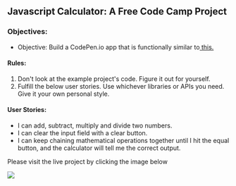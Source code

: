 ## Javascript Calculator: A Free Code Camp Project

### Objectives:

* Objective: Build a CodePen.io app that is functionally similar to<a href="https://codepen.io/FreeCodeCamp/full/rLJZrA/"> this. <a/>

#### Rules:

  <ol>
  <li>Don't look at the example project's code. Figure it out for yourself.</li>

  <li>Fulfill the below user stories. Use whichever libraries or APIs you need. Give it your own personal style.</li>
  </ol>

#### User Stories:

  <ul>
  <li> I can add, subtract, multiply and divide two numbers. </li>

  <li>  I can clear the input field with a clear button. </li>

  <li> I can keep chaining mathematical operations together until I hit the equal button, and the calculator will tell me the correct output. </li>
  </ul>

<p>Please visit the live project by clicking the image below</p>
<a href="#"><img src="#"></a>
